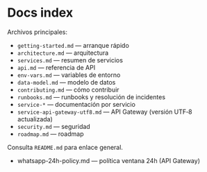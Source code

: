 # Docs index

Archivos principales:

- `getting-started.md` — arranque rápido
- `architecture.md` — arquitectura
- `services.md` — resumen de servicios
- `api.md` — referencia de API
- `env-vars.md` — variables de entorno
- `data-model.md` — modelo de datos
- `contributing.md` — cómo contribuir
- `runbooks.md` — runbooks y resolución de incidentes
- `service-*` — documentación por servicio
- `service-api-gateway-utf8.md` — API Gateway (versión UTF‑8 actualizada)
- `security.md` — seguridad
- `roadmap.md` — roadmap

Consulta `README.md` para enlace general.


- whatsapp-24h-policy.md — política ventana 24h (API Gateway)
